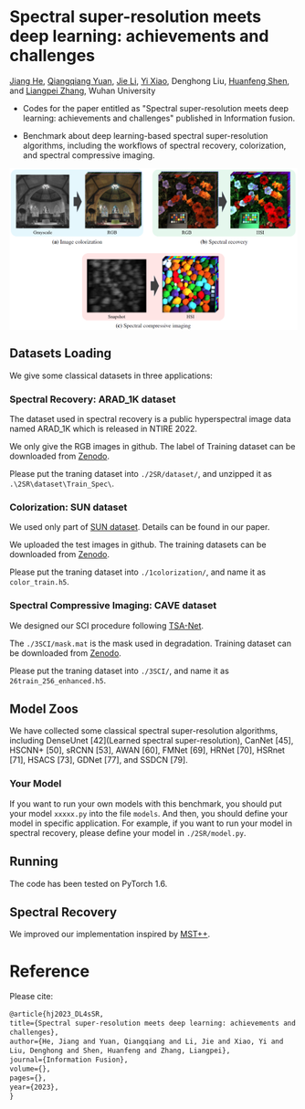 # Spectral super-resolution meets deep learning: achievements and challenges

[Jiang He](http://jianghe96.github.io/), [Qiangqiang Yuan](http://qqyuan.users.sgg.whu.edu.cn/), [Jie Li](http://jli89.users.sgg.whu.edu.cn/), [Yi Xiao](https://xy-boy.github.io/), 
Denghong Liu, [Huanfeng Shen](http://sendimage.whu.edu.cn/shenhf/), 
and [Liangpei Zhang](http://www.lmars.whu.edu.cn/prof_web/zhangliangpei/rs/index.html), Wuhan University
* Codes for the paper entitled as "Spectral super-resolution meets deep learning: achievements and challenges" published in Information fusion. 

* Benchmark about deep learning-based spectral super-resolution algorithms, including the workflows of spectral recovery, colorization, and spectral compressive imaging. 

<div align=center><img src="./supplementary4github/three applications.png" align=center width="720px"/></div>

## Datasets Loading
We give some classical datasets in three applications:

### Spectral Recovery: ARAD_1K dataset
The dataset used in spectral recovery is a public hyperspectral image data named ARAD_1K which is released in NTIRE 2022.

We only give the RGB images in github. The label of Training dataset can be downloaded from [Zenodo](https://doi.org/10.5281/zenodo.7839604). 

Please put the traning dataset into `./2SR/dataset/`, and unzipped it as `.\2SR\dataset\Train_Spec\`.

### Colorization: SUN dataset
We used only part of [SUN dataset](https://cs.brown.edu/~gmpatter/sunattributes.html). Details can be found in our paper. 

We uploaded the test images in github. The training datasets can be downloaded from [Zenodo](https://doi.org/10.5281/zenodo.7837907). 

Please put the traning dataset into `./1colorization/`, and name it as `color_train.h5`.

### Spectral Compressive Imaging: CAVE dataset
We designed our SCI procedure following [TSA-Net](https://github.com/mengziyi64/TSA-Net).

The `./3SCI/mask.mat` is the mask used in degradation. Training dataset can be downloaded from [Zenodo](https://doi.org/10.5281/zenodo.7839679). 

Please put the traning dataset into `./3SCI/`, and name it as `26train_256_enhanced.h5`.

## Model Zoos
We have collected some classical spectral super-resolution algorithms, including DenseUnet [42](Learned spectral super-resolution), CanNet [45], HSCNN+ [50], sRCNN [53], AWAN
[60], FMNet [69], HRNet [70], HSRnet [71], HSACS [73], GDNet [77], and SSDCN [79]. 

### Your Model
If you want to run your own models with this benchmark, you should put your model `xxxxx.py` into the file `models`. And then, you should define your model in specific application. For example, if you want to run your model in spectral recovery, please define your model in `./2SR/model.py`.

## Running
The code has been tested on PyTorch 1.6.
## Spectral Recovery
We improved our implementation inspired by [MST++](https://github.com/caiyuanhao1998/MST-plus-plus).




# Reference
Please cite: 
```
@article{hj2023_DL4sSR,
title={Spectral super-resolution meets deep learning: achievements and challenges},
author={He, Jiang and Yuan, Qiangqiang and Li, Jie and Xiao, Yi and Liu, Denghong and Shen, Huanfeng and Zhang, Liangpei},
journal={Information Fusion},
volume={},
pages={},
year={2023},
}
```